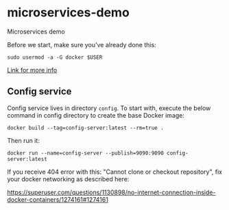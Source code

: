 # microservices-demo
Microservices demo

Before we start, make sure you've already done this:

`sudo usermod -a -G docker $USER`

[Link for more info](https://techoverflow.net/2017/03/01/solving-docker-permission-denied-while-trying-to-connect-to-the-docker-daemon-socket/)

## Config service
Config service lives in directory `config`.
To start with, execute the below command in config directory to create the base Docker image:

`docker build --tag=config-server:latest --rm=true .`

Then run it:

`docker run --name=config-server --publish=9090:9090 config-server:latest`

If you receive 404 error with this: "Cannot clone or checkout repository", fix your docker networking as described here:

https://superuser.com/questions/1130898/no-internet-connection-inside-docker-containers/1274161#1274161

